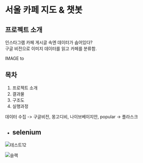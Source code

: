 # 서울 카페 지도 & 챗봇

## 프로젝트 소개
인스타그램 카페 게시글 속엔 데이터가 숨어있다?  
구글 비전으로 이미지 데이터를 읽고 카페를 분류함.

IMAGE to 



## 목차
1. 프로젝트 소개
2. 결과물
3. 구조도
4. 실행과정 

데이터 수집 -> 구글비전, 몽고디비, 나이브베이지안, popular -> 플라스크


- selenium
  - 




![테스트12](https://user-images.githubusercontent.com/42338386/105575023-bb69dc80-5dab-11eb-8856-2cc0e49d1fc1.gif)


![슬랙](https://user-images.githubusercontent.com/42338386/105578468-c7619880-5dc3-11eb-9a04-e7943c601fd8.gif)

